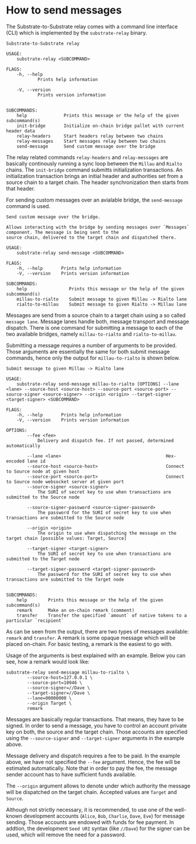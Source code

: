 # How to send messages

The Substrate-to-Substrate relay comes with a command line interface (CLI) which is implemented
by the `substrate-relay` binary.

```
Substrate-to-Substrate relay

USAGE:
    substrate-relay <SUBCOMMAND>

FLAGS:
    -h, --help
            Prints help information

    -V, --version
            Prints version information


SUBCOMMANDS:
    help              Prints this message or the help of the given subcommand(s)
    init-bridge       Initialize on-chain bridge pallet with current header data
    relay-headers     Start headers relay between two chains
    relay-messages    Start messages relay between two chains
    send-message      Send custom message over the bridge
```
The relay related commands `relay-headers` and `relay-messages` are basically continously running a
sync loop between the `Millau` and `Rialto` chains. The `init-bridge` command submitts initialization
transactions. An initialization transaction brings an initial header and authorities set from a source
chain to a target chain. The header synchronization then starts from that header.

For sending custom messages over an avialable bridge, the `send-message` command is used.

```
Send custom message over the bridge.

Allows interacting with the bridge by sending messages over `Messages` component. The message is being sent to the
source chain, delivered to the target chain and dispatched there.

USAGE:
    substrate-relay send-message <SUBCOMMAND>

FLAGS:
    -h, --help       Prints help information
    -V, --version    Prints version information

SUBCOMMANDS:
    help                Prints this message or the help of the given subcommand(s)
    millau-to-rialto    Submit message to given Millau -> Rialto lane
    rialto-to-millau    Submit message to given Rialto -> Millau lane

```
Messages are send from a source chain to a target chain using a so called `message lane`. Message lanes handle
both, message transport and message dispatch. There is one command for submitting a message to each of the two
available bridges, namely `millau-to-rialto` and `rialto-to-millau`.

Submitting a message requires a number of arguments to be provided. Those arguments are essentially the same
for both submit message commands, hence only the output for `millau-to-rialto` is shown below.

```
Submit message to given Millau -> Rialto lane

USAGE:
    substrate-relay send-message millau-to-rialto [OPTIONS] --lane <lane> --source-host <source-host> --source-port <source-port> --source-signer <source-signer> --origin <origin> --target-signer <target-signer> <SUBCOMMAND>

FLAGS:
    -h, --help       Prints help information
    -V, --version    Prints version information

OPTIONS:
        --fee <fee>
            Delivery and dispatch fee. If not passed, determined automatically

        --lane <lane>                                        Hex-encoded lane id
        --source-host <source-host>                          Connect to Source node at given host
        --source-port <source-port>                          Connect to Source node websocket server at given port
        --source-signer <source-signer>
            The SURI of secret key to use when transactions are submitted to the Source node

        --source-signer-password <source-signer-password>
            The password for the SURI of secret key to use when transactions are submitted to the Source node

        --origin <origin>
            The origin to use when dispatching the message on the target chain [possible values: Target, Source]

        --target-signer <target-signer>
            The SURI of secret key to use when transactions are submitted to the Target node

        --target-signer-password <target-signer-password>
            The password for the SURI of secret key to use when transactions are submitted to the Target node


SUBCOMMANDS:
    help        Prints this message or the help of the given subcommand(s)
    remark      Make an on-chain remark (comment)
    transfer    Transfer the specified `amount` of native tokens to a particular `recipient`

```
As can be seen from the output, there are two types of messages available: `remark` and `transfer`.
A remark is some opaque message which will be placed on-chain. For basic testing, a remark is
the easiest to go with.

Usage of the arguments is best explained with an example. Below you can see, how a remark
would look like:

```
substrate-relay send-message millau-to-rialto \
		--source-host=127.0.0.1 \
		--source-port=10946 \
		--source-signer=//Dave \
		--target-signer=//Dave \
		--lane=00000000 \
		--origin Target \
		remark
```
Messages are basically regular transactions. That means, they have to be signed. In order
to send a message, you have to control an account private key on both, the source and
the target chain. Those accounts are specified using the `--source-signer` and `--target-signer`
arguments in the example above.

Message delivery and dispatch requires a fee to be paid. In the example above, we have not
specified the `--fee` argument. Hence, the fee will be estimated automatically. Note that
in order to pay the fee, the message sender account has to have sufficient funds available.

The `--origin` argument allows to denote under which authority the message will be dispatched
on the target chain. Accepted values are `Target` and `Source`.

Although not strictly necessary, it is recommended, to use one of the well-known development
accounts (`Alice`, `Bob`, `Charlie`, `Dave`, `Eve`) for message sending. Those accounts are
endowed with funds for fee payment. In addtion, the development `Seed URI` syntax
(like `//Dave`) for the signer can be used, which will remove the need for a password.
